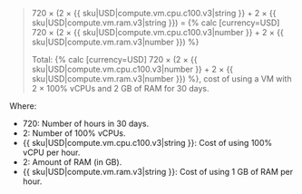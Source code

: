 > 720 × (2 × {{ sku|USD|compute.vm.cpu.c100.v3|string }} + 2 × {{ sku|USD|compute.vm.ram.v3|string }}) = {% calc [currency=USD] 720 × (2 × {{ sku|USD|compute.vm.cpu.c100.v3|number }} + 2 × {{ sku|USD|compute.vm.ram.v3|number }}) %}
>
> Total: {% calc [currency=USD] 720 × (2 × {{ sku|USD|compute.vm.cpu.c100.v3|number }} + 2 × {{ sku|USD|compute.vm.ram.v3|number }}) %}, cost of using a VM with 2 × 100% vCPUs and 2 GB of RAM for 30 days.

Where:
* 720: Number of hours in 30 days.
* 2: Number of 100% vCPUs.
* {{ sku|USD|compute.vm.cpu.c100.v3|string }}: Cost of using 100% vCPU per hour.
* 2: Amount of RAM (in GB).
* {{ sku|USD|compute.vm.ram.v3|string }}: Cost of using 1 GB of RAM per hour.
